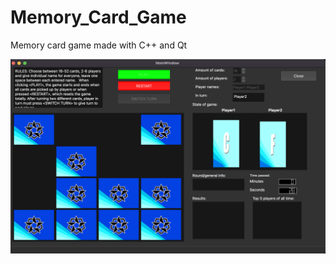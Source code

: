 # Memory_Card_Game
Memory card game made with C++ and Qt

![Screenshot of the program](pictures/program_screenshot.png)
